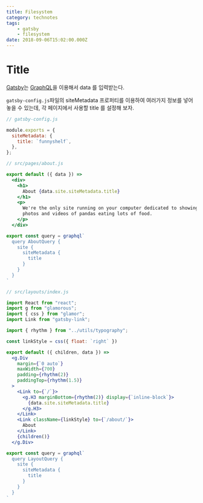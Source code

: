 ```yaml
---
title: Filesystem
category: technotes
tags:
    - gatsby
    - filesystem
date: 2018-09-06T15:02:00.000Z
---
```


# Title

[Gatsby](https://www.gatsbyjs.org/)는 [GraphQL](https://graphql.org/)을 이용해서 data 를 입력받는다.

`gatsby-config.js`파일의 siteMetadata 프로퍼티를 이용하여 여러가지 정보를 넣어놓을 수 있는데, 각 페이지에서 사용할 title 를 설정해 보자.

```javascript
// gatsby-config.js

module.exports = {
  siteMetadata: {
    title: `funnyshelf`,
  },
};
```



```jsx
// src/pages/about.js

export default ({ data }) =>
  <div>
    <h1>
      About {data.site.siteMetadata.title}
    </h1>
    <p>
      We're the only site running on your computer dedicated to showing the best
      photos and videos of pandas eating lots of food.
    </p>
  </div>

export const query = graphql`
  query AboutQuery {
    site {
      siteMetadata {
        title
      }
    }
  }
`
```

```jsx
// src/layouts/index.js

import React from "react";
import g from "glamorous";
import { css } from "glamor";
import Link from "gatsby-link";

import { rhythm } from "../utils/typography";

const linkStyle = css({ float: `right` })

export default ({ children, data }) =>
  <g.Div
    margin={`0 auto`}
    maxWidth={700}
    padding={rhythm(2)}
    paddingTop={rhythm(1.5)}
  >
    <Link to={`/`}>
      <g.H3 marginBottom={rhythm(2)} display={`inline-block`}>
        {data.site.siteMetadata.title}
      </g.H3>
    </Link>
    <Link className={linkStyle} to={`/about/`}>
      About
    </Link>
    {children()}
  </g.Div>

export const query = graphql`
  query LayoutQuery {
    site {
      siteMetadata {
        title
      }
    }
  }
`
```

